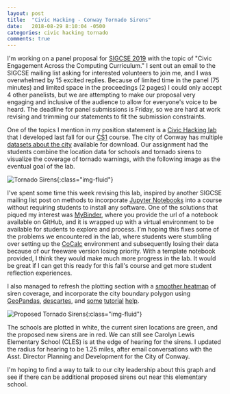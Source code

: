```yaml
---
layout: post
title:  "Civic Hacking - Conway Tornado Sirens"
date:   2018-08-29 8:10:04 -0500
categories: civic hacking tornado 
comments: true
---
```


I'm working on a panel proposal for [SIGCSE 2019](https://sigcse2019.sigcse.org/)
with the topic of "Civic Engagement Across the Computing Curriculum."  I sent out 
an email to the SIGCSE mailing list asking for interested volunteers to join me, and I was
overwhelmed by 15 excited replies. Because of limited time in the panel (75 minutes) 
and limited space in the proceedings (2 pages) I could only accept 4 other panelists,
but we are attempting to make our proposal very engaging and inclusive of the audience
to allow for everyone's voice to be heard. The deadline for panel submissions is Friday,
so we are hard at work revising and trimming our statements to fit the submission constraints.

One of the topics I mention in my position statement is a [Civic Hacking
lab](http://mgoadric.github.io/csci150/labs/lab13.html) that I developed 
last fall for our [CS1](http://mgoadric.github.io/csci150) course. The city of Conway
has multiple [datasets about the city](http://data-conwayargis.opendata.arcgis.com/) 
available for download. Our assignment had the students combine the location data 
for schools and tornado sirens to visualize the coverage of tornado warnings, with the
following image as the eventual goal of the lab.

![Tornado Sirens]({{site.url}}/assets/cocalcscatterfinal.png){:class="img-fluid"}

I've spent some time this week revising this lab, inspired by another SIGCSE mailing 
list post on methods to incorporate [Jupyter Notebooks](http://jupyter.org/) 
into a course without requiring students to install any software. One of the solutions that 
piqued my interest was [MyBinder](https://mybinder.org/), where you provide the url of 
a notebook available on GitHub, and it is wrapped up with a virtual environment 
to be available for students to explore and process. I'm hoping this fixes some of
the problems we encountered in the lab, where students were stumbling over 
setting up the [CoCalc](https://cocalc.com/app) environment and subsequently losing 
their data because of our freeware version losing priority. With a template notebook 
provided, I think they would make much more progress in the lab. It would be great if I 
can get this ready for this fall's course and get more student reflection
experiences.

I also managed to 
refresh the plotting section with a [smoother heatmap](https://stackoverflow.com/questions/10958835/matplotlib-color-gradient-in-patches)
of siren coverage, and incorporate the city boundary polygon using [GeoPandas](http://geopandas.org/),
[descartes](https://pypi.org/project/descartes/), 
and [some](http://darribas.org/gds15/content/labs/lab_03.html)
[tutorial](https://stackoverflow.com/questions/47847252/how-do-i-set-matplotlib-plot-to-no-fill)
[help](http://www.acgeospatial.co.uk/geopandas-shapefiles-jupyter/).

![Proposed Tornado Sirens]({{site.url}}/assets/proposed_heatmap_coverage.png){:class="img-fluid"}

The schools are plotted in white, the current siren locations are green, and the proposed 
new sirens are in red. We can still see Carolyn Lewis Elementary School (CLES) is at the
edge of hearing for the sirens. I updated the radius for hearing to be 1.25 miles, after 
email conversations with the Asst. Director Planning and Development for the City of Conway.

I'm hoping to find a way to talk to our city leadership about this graph and see if there
can be additional proposed sirens out near this elementary school.